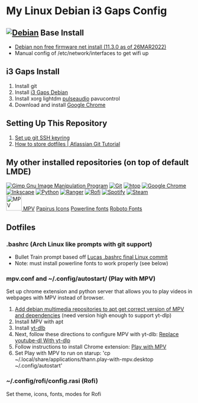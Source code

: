 # My Linux Debian i3 Gaps Config
## [![Debian](https://img.shields.io/badge/Debian-D70A53?style=for-the-badge&logo=Debian)](https://debian.org) Base Install
- [Debian non free firmware net install (11.3.0 as of 26MAR2022)](https://cdimage.debian.org/cdimage/unofficial/non-free/cd-including-firmware/current/amd64/iso-cd/)
- Manual config of /etc/network/interfaces to get wifi up

## i3 Gaps Install
1. Install git
1. Install [i3 Gaps Debian](https://github.com/maestrogerardo/i3-gaps-deb)
1. Install xorg lightdm [pulseaudio](https://wiki.debian.org/PulseAudio) pavucontrol
1. Download and install [Google Chrome](https://dl.google.com/linux/direct/google-chrome-stable_current_amd64.deb)

## Setting Up This Repository
1. [Set up git SSH keyring](https://docs.github.com/en/authentication/connecting-to-github-with-ssh/generating-a-new-ssh-key-and-adding-it-to-the-ssh-agent)
1. [How to store dotfiles | Atlassian Git Tutorial](https://www.atlassian.com/git/tutorials/dotfiles)

## My other installed repositories (on top of default LMDE)
[![Gimp Gnu Image Manipulation Program](https://img.shields.io/badge/Gimp-657D8B?style=for-the-badge&logo=gimp&logoColor=FFFFFF)](https://packages.debian.org/gimp)
[![Git](https://img.shields.io/badge/git-%23F05033.svg?style=for-the-badge&logo=git&logoColor=white)](https://packages.debian.org/git)
[![htop](https://img.shields.io/badge/htop-009020?style=for-the-badge&logo=windows+terminal)](https://packages.debian.org/htop)
[![Google Chrome](https://img.shields.io/badge/Chrome-4285F4?style=for-the-badge&logo=GoogleChrome&logoColor=white)](https://www.google.com/intl/en_us/chrome/)
[![Inkscape](https://img.shields.io/badge/Inkscape-e0e0e0?style=for-the-badge&logo=inkscape&logoColor=080A13)](https://packages.debian.org/inkscape)
[![Python](https://img.shields.io/badge/pip-3670A0?style=for-the-badge&logo=python&logoColor=ffdd54)](https://packages.debian.org/python3-pip)
[![Ranger](https://img.shields.io/badge/Ranger-FF7F12?style=for-the-badge&logo=windows+terminal)](https://packages.debian.org/ranger)
[![Rofi](https://img.shields.io/badge/Rofi-000000?style=for-the-badge&logo=windows+terminal)](https://packages.debian.org/rofi)
[![Spotify](https://img.shields.io/badge/Spotify-1ED760?style=for-the-badge&logo=spotify&logoColor=white)](https://www.spotify.com/us/download/linux/)
[![Steam](https://img.shields.io/badge/steam-%23000000.svg?style=for-the-badge&logo=steam&logoColor=white)](https://packages.debian.org/steam)
<br/>
[<img src="https://upload.wikimedia.org/wikipedia/commons/7/73/Mpv_logo_%28official%29.png" width=42 alt="MPV"> MPV](https://www.deb-multimedia.org/dists/testing/main/binary-amd64/package/mpv)
[Papirus Icons](https://github.com/PapirusDevelopmentTeam/papirus-icon-theme)
[Powerline fonts](https://github.com/powerline/fonts)
[Roboto Fonts](https://packages.debian.org/fonts-roboto)

## Dotfiles
### .bashrc (Arch Linux like prompts with git support)
- Bullet Train prompt based off [Lucas .bashrc final Linux commit](https://github.com/ChevySSinSD/bashrc)
- Note: must install powerline fonts to work properly (see below)

### mpv.conf and ~/.config/autostart/ (Play with MPV)
Set up chrome extension and python server that allows you to play videos in webpages with MPV instead of browser.
1. [Add debian multimedia repositories to apt get correct version of MPV and dependencies](https://hackernoon.com/install-deb-multimedia-repositories-on-debian-and-kali-linux-vy5o3y4q) (need version high enough to support yt-dlp)
1. Install MPV with apt
1. Install [yt-dlb](https://github.com/yt-dlp/yt-dlp#installation) 
1. Next, follow these directions to configure MPV with yt-dlb: [Replace youtube-dl With yt-dlp](https://www.funkyspacemonkey.com/replace-youtube-dl-with-yt-dlp-how-to-make-mpv-work-with-yt-dlp)
1. Follow instructions to install Chrome extension: [Play with MPV](https://github.com/Thann/play-with-mpv)
1. Set Play with MPV to run on starup: 'cp ~/.local/share/applications/thann.play-with-mpv.desktop ~/.config/autostart'

### ~/.config/rofi/config.rasi (Rofi)
Set theme, icons, fonts, modes for Rofi

